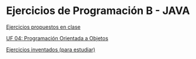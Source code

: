 # Ejercicios de Programación B - JAVA


[Ejercicios propuestos en clase](Ejercicios/EjerciciosClase/README01.md)

[UF 04: Programación Orientada a Objetos](Ejercicios/UF04POO/README02.md)

[Ejercicios inventados (para estudiar)](Ejercicios/Inventados/README03.md)
